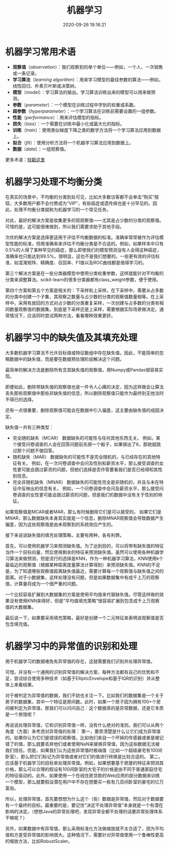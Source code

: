 ﻿---
title: 机器学习
date: 2020-09-26 19:16:21
summary: 本文分享机器学习的相关内容。
tags:
- 机器学习
- 人工智能
categories:
- 计算机科学基础
---

# 机器学习常用术语

- **观察值**（*observation*）：我们观察到的单个单位——例如，一个人、一次销售或一条记录。
- **学习算法**（*learning algorithm*）：用来学习模型的最佳参数的算法——例如，线性回归、朴素贝叶斯或决策树。
- **模型**（*model*）：学习算法的输出。学习算法训练出来的模型可以用来做预测。
- **参数**（*parameter*）：一个模型在训练过程中学到的权重或系数。
- **超参数**（*hyperparameter*）：一个学习算法在训练前需要设置的一组参数。
- **性能**（*performance*）：用来评估模型的指标。
- **损失**（*loss*）：一个需要在训练中最小化或最大化的指标。
- **训练**（*train*）：使用类似梯度下降之类的数学方法将一个学习算法应用到数据上。
- **拟合**（*fit*）：使用分析方法将一个机器学习算法应用到数据上。
- **数据**（*data*）：一组观察值。

更多术语：[轻戳这里](https://developers.google.cn/machine-learning/glossary?hl=zh-cn)

# 机器学习处理不均衡分类

在真实的场景中，不均衡的分类到处可见，比如大多数访客都不会单击“购买”按钮，大多数用户都不会付费成为“VIP”，有些癌症或遗传病也是十分罕见的。因此，处理不均衡分类就称为机器学习的一个常见任务。

对此，最好的解决方案是收集更多的观观察值——尤其是占少数的分类的观察值。可惜的是，这可能很难做到，所以我们需要求助于其他手段。

次优的解决方案是选择更适用于评估不均衡数据的标准。准确率常常被作为评估模型性能的标准，但用准确率来评估不均衡分类是不合适的。例如，如果样本中只有0.5%的人得了某种罕见的癌症，那么即使我们的模型预测没有人会得这种癌症，准确率也只能达到99.5%。很明显，这也不是我们想要的。一些更有效的评估标准，如混淆矩阵、精确度、召回率、F1值以及ROC曲线都是值得学习的。

第三个解决方案是在一些分类器模型中使用分类权重参数，这样就能针对不均衡的分类来调整算法。scikit-learn的很多分类器都有class_weight参数，便于使用。

第四个方案和第五个方案是相关的：下采样和上采样。在下采样中，需要从占多数的分类中创建一个子集，其观察之数量与占少数的分类的观察值数量相等。在上采样中，采用有放回的方式对占少数的分类重复采样，一次创建与占多数的分类有相同数量观察值的数据集。到底是下采样还是上采样，需要根据实际场景做决定。通常情况下，应该同时尝试两种方法，看看哪种效果更好。

# 机器学习中的缺失值及其填充处理

大多数机器学习算法不允许目标值或特征数组中存在缺失值。因此，不能简单的忽略数据中的缺失值，而是要在数据预处理阶段解决这个问题。

最简单的解决方法是删除所有含其缺失值的观察值，用Numpy或Pandas很容易实现。

即便如此，删除带缺失值的观察值也是一件令人心痛的决定，因为这样做会让算法丢失那些观察值中那些非缺失值的信息，所以删除观察值只能作为最终别无他法时不得已的选择。

还有一点很重要，删除观察值可能会在数据中引入偏差，这主要由缺失值的成因决定。

缺失值一共有三种类型：
- 完全随机缺失（MCAR）
数据缺失的可能性与任何其他东西无关。
例如，某个接受问卷调查的人会在回答问题前先掷一个骰子，如果掷出了6，那她就跳过那个问题不做回答。
- 随机缺失（MAR）
数据缺失的可能性不是完全随机的，与已经存在的其他特征有关。
例如，在一次问卷调查中会问及性别和薪资水平，那么接受调查的女性更可能会跳过薪资的问题，但她们选择是否作答要看我们是否已经得知其性别信息。
- 完全非随机缺失（MNAR）
数据缺失的可能性完全是非随机的，并且与未在特征中反映出的信息有关。
例如，一个问卷调查中会问及薪资水平，那么接受问卷调查的女性更可能会跳过薪资的问题，但是我们的数据中没有关于性别的特征。

如果观察值是MCAR或者MAR，那么有时候删除它们是可以接受的。
如果它们是MNAR，那么数据缺失本身其实就是一个信息。删除MNAR观察值会导致数据产生偏差，因为这些观察值是由未观察到的系统效应产生的。

接下来说说缺失值的填充处理策略，主要有两种，各有利弊。

首先，可以使用机器学习来预测缺失值。为了达到目的，可以将带有缺失值的特征当作一个目标向量，然后使用剩余的特征来预测缺失值。虽然可以使用各种机器学习算法来做预测，但是流行的选择是KNN，作为一种机器学习算法，KNN使用k个最临近的观察值（根据某种距离度量算法计算得到）来预测缺失值。KNN的不足是，为了知道哪些观察值距离缺失值最近，需要计算每一个观察值与缺失值之间的距离。对于小数据集，这样处理没有问题，但是如果数据集中有成千上万的观察值，计算量将成为一个很严重的问题。

一个比较容易扩展到大数据集的方案是使用平均值来代替缺失值。尽管这样做的效果没有使用KNN来得好，但是“平均值填充策略”很容易扩展到包含成千上万观察值的大数据集。

最后说一下，如果要采用填充策略，最好是创建一个二元特征来表明该观察值是否包含填充值。

# 机器学习中的异常值的识别和处理

用于机器学习的数据难免有异常值的存在，这就需要我们识别并处理异常值。

可惜，并没有一个通用的识别异常值的解决方案，每种方法都有自己的优势和不足，尝试综合使用多种技术（如基于EllipticEnvelope和基于IQR的识别）并从整体上来看结果。

对于被判定为异常值的数据，我们不妨也关注一下。比如我们的数据集是一个关于房子的数据集，其中一个特征是房间数。此时，如果一个房子因为拥有100+个房间被判定为异常值，那我们可以问问自己：这个数据真的是异常数据，还是它本质是一个旅馆呢？

再说说处理异常值，它和识别异常值一样，没有什么绝对的准则。我们可以从两个角度（方面）来考虑对异常值的处理：
第一，要弄清楚是什么让它们成为异常值的。如果你认为它们是错误的观察值，比如他们来自一个坏掉的传感器或者是被记错了的值，那么就要丢弃他们或者使用NaN来替换异常值，因为这些数据无法被我们信任。但是，如果我们认为这些异常值时极端值（比如一个超级豪宅有100间卧室），那么把它们标记为异常值或者对它们的值进行转换是比较合适的。
第二，应该基于机器学习的目标来处理异常值。例如，如果想要基于房屋的特征来预测其价格，那么可以合理的假设有100间卧室的大宅子的价格是由不同于普通家庭住宅的特征驱动的。此外，如果使用一个在线住房贷款的Web应用的部分数据来训练一个模型，那么就要假设潜在用户中不存在想要买一栋有几百间卧室的豪宅的亿万富翁。

所以，处理异常值，首先要想想为什么这个（些）数据是异常值，然后对于数据要有一个最终的目标。最重要的是，要记住“决定不处理异常值”本身就是一个有潜在影响的决定。（想想Java的异常处理吧，发现异常全都不处理的话要异常处理体系干嘛呢？）

另外，如果数据中有异常值，那么采用标准化方法做缩放就不太合适了，因为平均值和方差受异常值的影响很大。这种情况下，需要针对异常值使用一个鲁棒性更高的缩放方法，比如RobustScaler。

